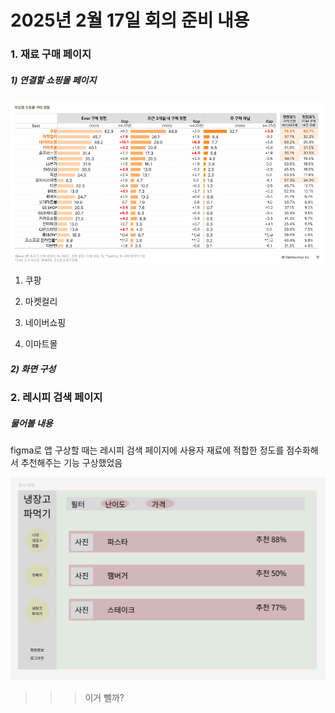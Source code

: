 # 2025년 2월 17일 회의 준비 내용

### 1. 재료 구매 페이지

##### 1) 연결할 쇼핑몰 페이지

![Alt text](https://github.com/Sanglok99/winterProject/blob/main/team-meeting/%EC%98%A8%EB%9D%BC%EC%9D%B8%20%EC%8B%9D%EB%A3%8C%ED%92%88%20%EA%B5%AC%EB%A7%A4%20%ED%8A%B8%EB%A0%8C%EB%93%9C%20%EB%A6%AC%ED%8F%AC%ED%8A%B8%202023.webp)

1. 쿠팡

2. 마켓컬리

3. 네이버쇼핑

4. 이마트몰

##### 2) 화면 구성

### 2. 레시피 검색 페이지

##### 물어볼 내용

figma로 앱 구상할 때는 레시피 검색 페이지에 사용자 재료에 적합한 정도를 점수화해서 추천해주는 기능 구상했었음

![Alt text](https://github.com/Sanglok99/winterProject/blob/main/team-meeting/%EC%B4%88%EA%B8%B0%20%EB%A0%88%EC%8B%9C%ED%94%BC%20%EA%B2%80%EC%83%89%20%ED%8E%98%EC%9D%B4%EC%A7%80%20%EA%B5%AC%EC%83%81.png)

>>> 이거 뺄까?